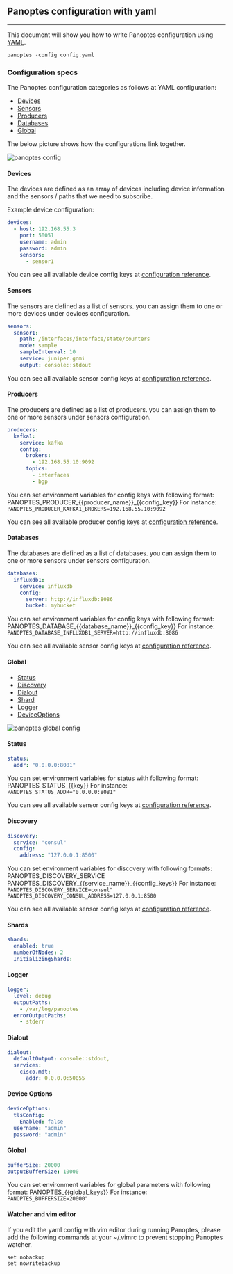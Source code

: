 ## Panoptes configuration with yaml
------------

This document will show you how to write Panoptes configuration using [YAML](https://en.wikipedia.org/wiki/YAML).   

```console
panoptes -config config.yaml
```

### Configuration specs
The Panoptes configuration categories as follows at YAML configuration:

- [Devices](#devices)
- [Sensors](#sensors)
- [Producers](#producers)
- [Databases](#databases)
- [Global](#global)

The below picture shows how the configurations link together.
 
![panoptes config](imgs/link-config.png)

#### Devices 
The devices are defined as an array of devices including device information and the sensors / paths that we need to subscribe. 

Example device configuration:

```yaml
devices:
  - host: 192.168.55.3
    port: 50051
    username: admin
    password: admin
    sensors:
      - sensor1
```
You can see all available device config keys at [configuration reference](config_reference.md#devices).

#### Sensors 
The sensors are defined as a list of sensors. you can assign them to one or more devices under devices configuration.

```yaml
sensors:
  sensor1:
    path: /interfaces/interface/state/counters
    mode: sample
    sampleInterval: 10
    service: juniper.gnmi
    output: console::stdout
```

You can see all available sensor config keys at [configuration reference](config_reference.md#sensors). 

#### Producers
The producers are defined as a list of producers. you can assign them to one or more sensors under sensors configuration.

```yaml
producers:
  kafka1:
    service: kafka
    config:
      brokers:
        - 192.168.55.10:9092
      topics:
        - interfaces
        - bgp
```

You can set environment variables for config keys with following format: PANOPTES_PRODUCER_{{producer_name}}_{{config_key}}
For instance: ```PANOPTES_PRODUCER_KAFKA1_BROKERS=192.168.55.10:9092```

You can see all available producer config keys at [configuration reference](config_reference.md#producer).

#### Databases
The databases are defined as a list of databases. you can assign them to one or more sensors under sensors configuration.

```yaml
databases:
  influxdb1:
    service: influxdb
    config:
      server: http://influxdb:8086
      bucket: mybucket
```
You can set environment variables for config keys with following format: PANOPTES_DATABASE_{{database_name}}_{{config_key}}
For instance: ```PANOPTES_DATABASE_INFLUXDB1_SERVER=http://influxdb:8086``` 

You can see all available sensor config keys at [configuration reference](config_reference.md#databases).

#### Global


- [Status](#status) 
- [Discovery](#discovery)
- [Dialout](#dialout)
- [Shard](#shard)
- [Logger](#logger)
- [DeviceOptions](#deviceoptions)


![panoptes global config](imgs/global-config.png)

#### Status

```yaml
status:
  addr: "0.0.0.0:8081"
``` 

You can set environment variables for status with following format: PANOPTES_STATUS_{{key}}
For instance: ```PANOPTES_STATUS_ADDR="0.0.0.0:8081"```

You can see all available sensor config keys at [configuration reference](config_reference.md#status).

#### Discovery

```yaml
discovery:
  service: "consul"
  config:
    address: "127.0.0.1:8500"
```

You can set environment variables for discovery with following formats: 
PANOPTES_DISCOVERY_SERVICE
PANOPTES_DISCOVERY_{{service_name}}_{{config_keys}}
For instance: 
```PANOPTES_DISCOVERY_SERVICE=consul"```
```PANOPTES_DISCOVERY_CONSUL_ADDRESS=127.0.0.1:8500```

You can see all available sensor config keys at [configuration reference](config_reference.md#discovery).



#### Shards

```yaml
shards:
  enabled: true
  numberOfNodes: 2
  InitializingShards: 
```  

#### Logger

```yaml
logger:
  level: debug
  outputPaths:
    - /var/log/panoptes
  errorOutputPaths:
    - stderr
```    

#### Dialout

```yaml
dialout:
  defaultOutput: console::stdout,
  services: 
  	cisco.mdt: 
      addr: 0.0.0.0:50055
``` 

#### Device Options

```yaml
deviceOptions:
  tlsConfig:
    Enabled: false
  username: "admin"
  password: "admin"
```  

#### Global 
```yaml
bufferSize: 20000
outputBufferSize: 10000
```
You can set environment variables for global parameters with following format: PANOPTES_{{global_keys}}
For instance: 
```PANOPTES_BUFFERSIZE=20000"```


#### Watcher and vim editor
If you edit the yaml config with vim editor during running Panoptes, please add the following commands at your ~/.vimrc to prevent stopping Panoptes watcher. 
```
set nobackup
set nowritebackup
``` 